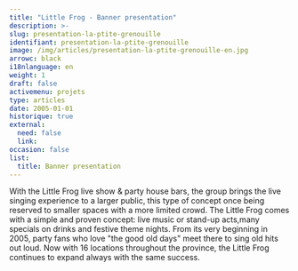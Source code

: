 ```yaml
---
title: "Little Frog - Banner presentation"
description: >-
slug: presentation-la-ptite-grenouille
identifiant: presentation-la-ptite-grenouille 
image: /img/articles/presentation-la-ptite-grenouille-en.jpg
arrowc: black
i18nlanguage: en
weight: 1
draft: false
activemenu: projets
type: articles
date: 2005-01-01
historique: true
external:
  need: false
  link:
occasion: false
list:
  title: Banner presentation
---
```


With the Little Frog live show & party house bars, the group brings the live singing experience to a larger public, this type of concept once being reserved to smaller spaces with a more limited crowd. The Little Frog comes with a simple and proven concept: live music or stand-up acts,many specials on drinks and festive theme nights. From its very beginning in 2005, party fans who love "the good old days" meet there to sing old hits out loud. Now with 16 locations throughout the province, the Little Frog continues to expand always with the same success.

